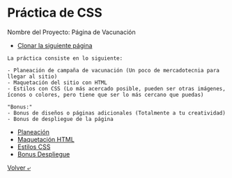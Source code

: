 # Práctica de CSS

Nombre del Proyecto: Página de Vacunación

- [Clonar la siguiente página](./imgs/landingVacunaci%C3%B3n.png)
```
La práctica consiste en lo siguiente:

- Planeación de campaña de vacunación (Un poco de mercadotecnia para llegar al sitio)
- Maquetación del sitio con HTML
- Estilos con CSS (Lo más acercado posible, pueden ser otras imágenes, íconos o colores, pero tiene que ser lo más cercano que puedas)

"Bonus:"
- Bonus de diseños o páginas adicionales (Totalmente a tu creatividad)
- Bonus de despliegue de la página 
```
- [Planeación](./planeacion.md)
- [Maquetación HTML](./deploy/vaccination.html)
- [Estilos CSS](./deploy/css/style.css)
- [Bonus Despliegue]()

[Volver &ldca;](/Front/README.md "Regresar a página anterior")